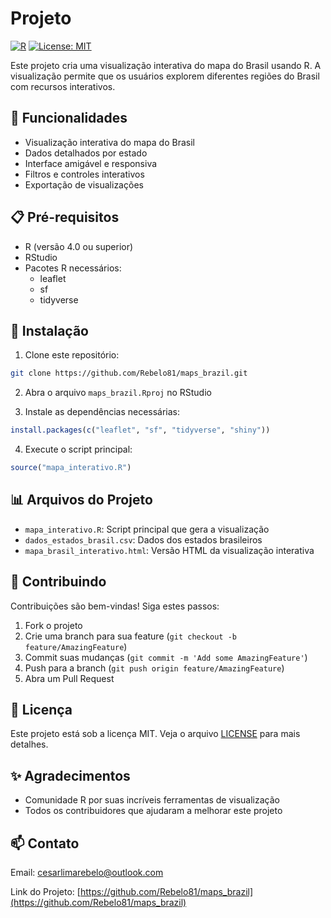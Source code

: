 # Projeto
[![R](https://img.shields.io/badge/R-276DC3?style=for-the-badge&logo=r&logoColor=white)](https://www.r-project.org/)
[![License: MIT](https://img.shields.io/badge/License-MIT-yellow.svg)](https://opensource.org/licenses/MIT)

Este projeto cria uma visualização interativa do mapa do Brasil usando R. A visualização permite que os usuários explorem diferentes regiões do Brasil com recursos interativos.

## 🚀 Funcionalidades

- Visualização interativa do mapa do Brasil
- Dados detalhados por estado
- Interface amigável e responsiva
- Filtros e controles interativos
- Exportação de visualizações

## 📋 Pré-requisitos

- R (versão 4.0 ou superior)
- RStudio
- Pacotes R necessários:
  - leaflet
  - sf
  - tidyverse

## 🔧 Instalação

1. Clone este repositório:
```bash
git clone https://github.com/Rebelo81/maps_brazil.git
```

2. Abra o arquivo `maps_brazil.Rproj` no RStudio

3. Instale as dependências necessárias:
```R
install.packages(c("leaflet", "sf", "tidyverse", "shiny"))
```

4. Execute o script principal:
```R
source("mapa_interativo.R")
```

## 📊 Arquivos do Projeto

- `mapa_interativo.R`: Script principal que gera a visualização
- `dados_estados_brasil.csv`: Dados dos estados brasileiros
- `mapa_brasil_interativo.html`: Versão HTML da visualização interativa

## 🤝 Contribuindo

Contribuições são bem-vindas! Siga estes passos:

1. Fork o projeto
2. Crie uma branch para sua feature (`git checkout -b feature/AmazingFeature`)
3. Commit suas mudanças (`git commit -m 'Add some AmazingFeature'`)
4. Push para a branch (`git push origin feature/AmazingFeature`)
5. Abra um Pull Request

## 📝 Licença

Este projeto está sob a licença MIT. Veja o arquivo [LICENSE](LICENSE) para mais detalhes.

## ✨ Agradecimentos

- Comunidade R por suas incríveis ferramentas de visualização
- Todos os contribuidores que ajudaram a melhorar este projeto

## 📫 Contato

Email: cesarlimarebelo@outlook.com

Link do Projeto: [https://github.com/Rebelo81/maps_brazil](https://github.com/Rebelo81/maps_brazil) 
